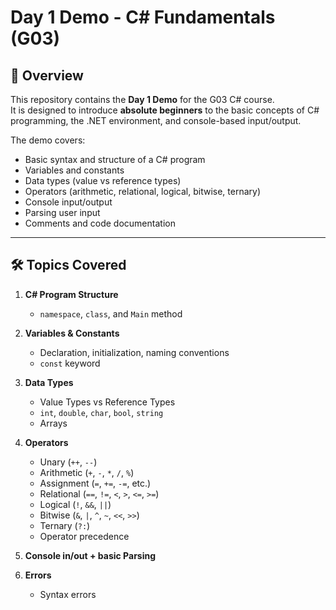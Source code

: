 # Day 1 Demo - C# Fundamentals (G03)

## 📌 Overview
This repository contains the **Day 1 Demo** for the G03 C# course.  
It is designed to introduce **absolute beginners** to the basic concepts of C# programming, the .NET environment, and console-based input/output.

The demo covers:
- Basic syntax and structure of a C# program
- Variables and constants
- Data types (value vs reference types)
- Operators (arithmetic, relational, logical, bitwise, ternary)
- Console input/output
- Parsing user input
- Comments and code documentation

---

## 🛠 Topics Covered
1. **C# Program Structure**
   - `namespace`, `class`, and `Main` method

2. **Variables & Constants**
   - Declaration, initialization, naming conventions
   - `const` keyword

3. **Data Types**
   - Value Types vs Reference Types
   - `int`, `double`, `char`, `bool`, `string`
   - Arrays

5. **Operators**
   - Unary (`++`, `--`)
   - Arithmetic (`+`, `-`, `*`, `/`, `%`)
   - Assignment (`=`, `+=`, `-=`, etc.)
   - Relational (`==`, `!=`, `<`, `>`, `<=`, `>=`)
   - Logical (`!`, `&&`, `||`)
   - Bitwise (`&`, `|`, `^`, `~`, `<<`, `>>`)
   - Ternary (`?:`)
   - Operator precedence
6. **Console in/out + basic Parsing**
5. **Errors**
   - Syntax errors
